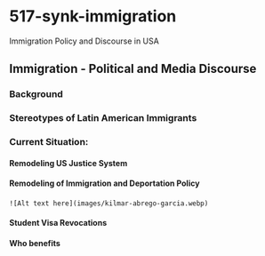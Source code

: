 # 517-synk-immigration

Immigration Policy and Discourse in USA


## Immigration - Political and Media Discourse


### Background

### Stereotypes of Latin American Immigrants

### Current Situation: 

#### Remodeling US Justice System

#### Remodeling of Immigration and Deportation Policy

    ![Alt text here](images/kilmar-abrego-garcia.webp)

#### Student Visa Revocations

#### Who benefits

